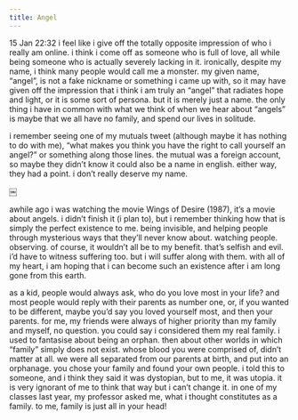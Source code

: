 ```yaml
---
title: Angel
---
```


15 Jan 22:32
i feel like i give off the totally opposite impression of who i really am online. i think i come off as someone who is full of love, all while being someone who is actually severely lacking in it. ironically, despite my name, i think many people would call me a monster. my given name, “angel”, is not a fake nickname or something i came up with, so it may have given off the impression that i think i am truly an “angel” that radiates hope and light, or it is some sort of persona. but it is merely just a name. the only thing i have in common with what we think of when we hear about “angels” is maybe that we all have no family, and spend our lives in solitude. 

i remember seeing one of my mutuals tweet (although maybe it has nothing to do with me), “what makes you think you have the right to call yourself an angel?” or something along those lines. the mutual was a foreign account, so maybe they didn’t know it could also be a name in english. either way, they had a point. i don’t really deserve my name. 
   
￼

awhile ago i was watching the movie Wings of Desire (1987), it’s a movie about angels. i didn’t finish it (i plan to), but i remember thinking how that is simply the perfect existence to me. being invisible, and helping people through mysterious ways that they’ll never know about. watching people. observing. of course, it wouldn’t all be to my benefit. that’s selfish and evil. i’d have to witness suffering too. but i will suffer along with them. with all of my heart, i am hoping that i can become such an existence after i am long gone from this earth. 

as a kid, people would always ask, who do you love most in your life? and most people would reply with their parents as number one, or, if you wanted to be different, maybe you’d say you loved yourself most, and then your parents. for me, my friends were always of higher priority than my family and myself, no question. you could say i considered them my real family.
i used to fantasise about being an orphan. then about other worlds in which “family” simply does not exist. whose blood you were comprised of, didn’t matter at all. we were all separated from our parents at birth, and put into an orphanage. you chose your family and found your own people. i told this to someone, and i think they said it was dystopian, but to me, it was utopia. it is very ignorant of me to think that way but i can’t change it. in one of my classes last year, my professor asked me, what i thought constitutes as a family. to me, family is just all in your head! 

